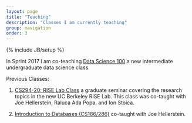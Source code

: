 ```yaml
---
layout: page
title: "Teaching"
description: "Classes I am currently teaching"
group: navigation
order: 3
---
```

{% include JB/setup %}

In Sprint 2017 I am co-teaching [Data Science 100](http://ds100.org/spring-17) a new intermediate undergraduate data science class.

<!-- I am also in the process of planning a new intermediate data-science class ([DS100](DS100)) to be taught in Spring 2017.
If you are interested in Data Science and would like to help in building this new class please let me know!
 -->

Previous Classes:

1. <a href="https://ucbrise.github.io/cs294-rise-fa16/syllabus">CS294-20: RISE Lab Class</a> a graduate seminar covering the research topics in the new UC Berkeley RISE Lab.  This class was co-taught with Joe Hellerstein, Raluca Ada Popa, and Ion Stoica.

1. <a href="https://sites.google.com/site/cs186spring2016/">Introduction to Databases (CS186/286)</a> co-taught with Joe Hellerstein.

